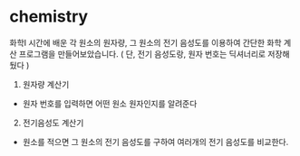 # chemistry

화학I 시간에 배운 각 원소의 원자량, 그 원소의 전기 음성도를 이용하여 간단한 화학 계산 프로그램을 만들어보았습니다.
( 단, 전기 음성도랑, 원자 번호는 딕셔너리로 저장해뒀다 )

1. 원자량 계산기
  - 원자 번호를 입력하면 어떤 원소 원자인지를 알려준다

2. 전기음성도 계산기
  - 원소를 적으면 그 원소의 전기 음성도를 구하여 여러개의 전기 음성도를 비교한다.

